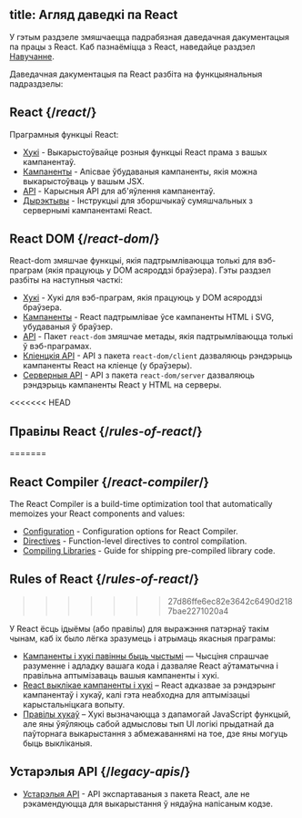 title: Агляд даведкі па React
---

<Intro>
  
У гэтым раздзеле змяшчаецца падрабязная даведачная дакументацыя па працы з React. 
Каб пазнаёміцца з React, наведайце раздзел [Навучанне](/learn).

</Intro>

Даведачная дакументацыя па React разбіта на функцыянальныя падраздзелы:

## React {/*react*/}

Праграмныя функцыі React:

* [Хукі](/reference/react/hooks) - Выкарыстоўвайце розныя функцыі React прама з вашых кампанентаў.
* [Кампаненты](/reference/react/components) - Апісвае ўбудаваныя кампаненты, якія можна выкарыстоўваць у вашым JSX.
* [API](/reference/react/apis) - Карысныя API для аб'яўлення кампанентаў.
* [Дырэктывы](/reference/react/directives) - Інструкцыі для зборшчыкаў сумяшчальных з сервернымі кампанентамі React.

## React DOM {/*react-dom*/}

React-dom змяшчае функцыі, якія падтрымліваюцца толькі для вэб-праграм (якія працуюць у DOM асяроддзі браўзера). Гэты раздзел разбіты на наступныя часткі:

* [Хукі](/reference/react-dom/hooks) - Хукі для вэб-праграм, якія працуюць у DOM асяроддзі браўзера.
* [Кампаненты](/reference/react-dom/components) - React падтрымлівае ўсе кампаненты HTML і SVG, убудаваныя ў браўзер.
* [API](/reference/react-dom) - Пакет `react-dom` змяшчае метады, якія падтрымліваюцца толькі ў вэб-праграмах.
* [Кліенцкія API](/reference/react-dom/client) - API з пакета `react-dom/client` дазваляюць рэндэрыць кампаненты React на кліенце (у браўзеры).
* [Серверныя API](/reference/react-dom/server) - API з пакета `react-dom/server` дазваляюць рэндэрыць кампаненты React у HTML на серверы.

<<<<<<< HEAD
## Правілы React {/*rules-of-react*/}
=======
## React Compiler {/*react-compiler*/}

The React Compiler is a build-time optimization tool that automatically memoizes your React components and values:

* [Configuration](/reference/react-compiler/configuration) - Configuration options for React Compiler.
* [Directives](/reference/react-compiler/directives) - Function-level directives to control compilation.
* [Compiling Libraries](/reference/react-compiler/compiling-libraries) - Guide for shipping pre-compiled library code.

## Rules of React {/*rules-of-react*/}
>>>>>>> 27d86ffe6ec82e3642c6490d2187bae2271020a4

У React ёсць ідыёмы (або правілы) для выражэння патэрнаў такім чынам, каб іх было лёгка зразумець і атрымаць якасныя праграмы:

* [Кампаненты і хукі павінны быць чыстымі](/reference/rules/components-and-hooks-must-be-pure) — Чысціня спрашчае разуменне і адладку вашага кода і дазваляе React аўтаматычна і правільна аптымізаваць вашыя кампаненты і хукі.
* [React выклікае кампаненты і хукі](/reference/rules/react-calls-components-and-hooks) – React адказвае за рэндэрынг кампанентаў і хукаў, калі гэта неабходна для аптымізацыі карыстальніцкага вопыту.
* [Правілы хукаў](/reference/rules/rules-of-hooks) – Хукі вызначаюцца з дапамогай JavaScript функцый, але яны ўяўляюць сабой адмысловы тып UI логікі прыдатнай да паўторнага выкарыстання з абмежаваннямі на тое, дзе яны могуць быць выкліканыя.

## Устарэлыя API {/*legacy-apis*/}

* [Устарэлыя API](/reference/react/legacy) - API экспартаваныя з пакета React, але не рэкамендуюцца для выкарыстання ў нядаўна напісаным кодзе.

